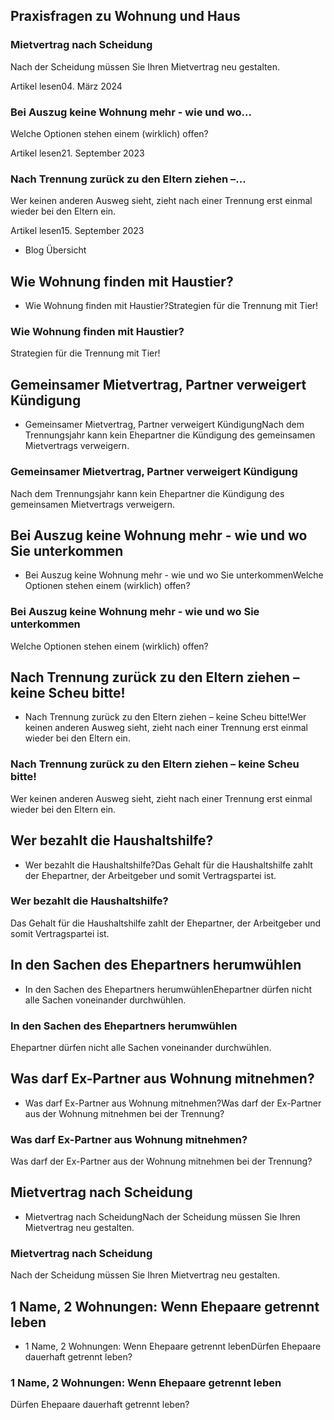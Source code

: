 ## Praxisfragen zu Wohnung und Haus

### Mietvertrag nach Scheidung

Nach der Scheidung müssen Sie Ihren Mietvertrag neu gestalten.

Artikel lesen04. März 2024

### Bei Auszug keine Wohnung mehr - wie und wo...

Welche Optionen stehen einem (wirklich) offen?

Artikel lesen21. September 2023

### Nach Trennung zurück zu den Eltern ziehen –...

Wer keinen anderen Ausweg sieht, zieht nach einer Trennung erst einmal wieder bei den Eltern ein.

Artikel lesen15. September 2023

- Blog Übersicht

## Wie Wohnung finden mit Haustier?

- Wie Wohnung finden mit Haustier?Strategien für die Trennung mit Tier!

### Wie Wohnung finden mit Haustier?

Strategien für die Trennung mit Tier!

## Gemeinsamer Mietvertrag, Partner verweigert Kündigung

- Gemeinsamer Mietvertrag, Partner verweigert KündigungNach dem Trennungsjahr kann kein Ehepartner die Kündigung des gemeinsamen Mietvertrags verweigern.

### Gemeinsamer Mietvertrag, Partner verweigert Kündigung

Nach dem Trennungsjahr kann kein Ehepartner die Kündigung des gemeinsamen Mietvertrags verweigern.

## Bei Auszug keine Wohnung mehr - wie und wo Sie unterkommen

- Bei Auszug keine Wohnung mehr - wie und wo Sie unterkommenWelche Optionen stehen einem (wirklich) offen?

### Bei Auszug keine Wohnung mehr - wie und wo Sie unterkommen

Welche Optionen stehen einem (wirklich) offen?

## Nach Trennung zurück zu den Eltern ziehen – keine Scheu bitte!

- Nach Trennung zurück zu den Eltern ziehen – keine Scheu bitte!Wer keinen anderen Ausweg sieht, zieht nach einer Trennung erst einmal wieder bei den Eltern ein.

### Nach Trennung zurück zu den Eltern ziehen – keine Scheu bitte!

Wer keinen anderen Ausweg sieht, zieht nach einer Trennung erst einmal wieder bei den Eltern ein.

## Wer bezahlt die Haushaltshilfe?

- Wer bezahlt die Haushaltshilfe?Das Gehalt für die Haushaltshilfe zahlt der Ehepartner, der Arbeitgeber und somit Vertragspartei ist.

### Wer bezahlt die Haushaltshilfe?

Das Gehalt für die Haushaltshilfe zahlt der Ehepartner, der Arbeitgeber und somit Vertragspartei ist.

## In den Sachen des Ehepartners herumwühlen

- In den Sachen des Ehepartners herumwühlenEhepartner dürfen nicht alle Sachen voneinander durchwühlen.

### In den Sachen des Ehepartners herumwühlen

Ehepartner dürfen nicht alle Sachen voneinander durchwühlen.

## Was darf Ex-Partner aus Wohnung mitnehmen?

- Was darf Ex-Partner aus Wohnung mitnehmen?Was darf der Ex-Partner aus der Wohnung mitnehmen bei der Trennung?

### Was darf Ex-Partner aus Wohnung mitnehmen?

Was darf der Ex-Partner aus der Wohnung mitnehmen bei der Trennung?

## Mietvertrag nach Scheidung

- Mietvertrag nach ScheidungNach der Scheidung müssen Sie Ihren Mietvertrag neu gestalten.

### Mietvertrag nach Scheidung

Nach der Scheidung müssen Sie Ihren Mietvertrag neu gestalten.

## 1 Name, 2 Wohnungen: Wenn Ehepaare getrennt leben

- 1 Name, 2 Wohnungen: Wenn Ehepaare getrennt lebenDürfen Ehepaare dauerhaft getrennt leben?

### 1 Name, 2 Wohnungen: Wenn Ehepaare getrennt leben

Dürfen Ehepaare dauerhaft getrennt leben?